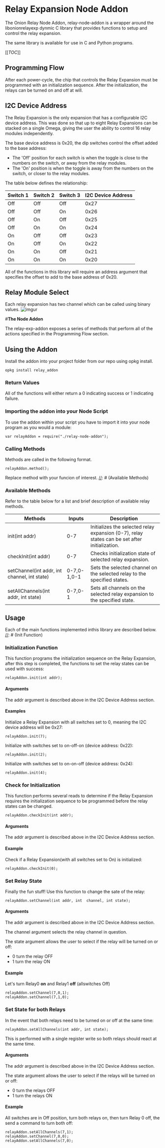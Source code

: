 # **Relay Expansion Node Addon**

The Onion Relay Node Addon, relay-node-addon is a wrapper around the libonionrelayexp dynmic C library that provides functions to setup and control the relay expansion. 

The same library is available for use in C and Python programs.

[[_TOC_]]

[//]: # (Programming Flow)
## **Programming Flow**

After each power-cycle, the chip that controls the Relay Expansion must be programmed with an initialization sequence. After the initialization, the relays can be turned on and off at will.

[//]: # (I2C Device Address)
## **I2C Device Address**
The Relay Expansion is the only expansion that has a configurable I2C device address. This was done so that up to eight Relay Expansions can be stacked on a single Omega, giving the user the ability to control 16 relay modules independently.

The base device address is 0x20, the dip switches control the offset added to the base address:

 * The 'Off' position for each switch is when the toggle is close to the numbers on the switch, or away from the relay modules.
 * The 'On' position is when the toggle is away from the numbers on the switch, or closer to the relay modules.

The table below defines the relationship:

|**Switch 1**|**Switch 2**|**Switch 3**|**I2C Device Address**|
|-|-|-|-|
|Off|Off|Off|0x27|
|Off|Off|On|0x26|
|Off|On|Off|0x25|
|Off|On|On|0x24|
|On|Off|Off|0x23|
|On|Off|On|0x22|
|On|On|Off|0x21|
|On|On|On|0x20|


All of the functions in this library will require an address argument that specifies the offset to add to the base address of 0x20.

## **Relay Module Select**

Each relay expansion has two channel which can be called using binary values. 
![imgur](https://i.imgur.com/Wk6Z9lW.png)

[//]: # (MAJOR HEADING)
[//]: # (The Node Addon)

#**The Node Addon**

The relay-exp-addon exposes a series of methods that perform all of the actions specified in the Programming Flow section.

[//]: # (Using the Addon)
## **Using the Addon**

Install the addon into your project folder from our repo using opkg install.

```
opkg install relay_addon
```
[//]: # (Return Values)
### **Return Values**

All of the functions will either return a 0 indicating success or 1 indicating failure.


### **Importing the addon into your Node Script**

To use the addon within your script you have to import it into your node program as you would a module: 

```
var relayAddon = require("./relay-node-addon");
```
[//]: # (Calling Methods)
### **Calling Methods**

Methods are called in the following format. 

```
relayAddon.method();
```
Replace method with your funcion of interest. 
[//]: # (Available Methods)
### **Available Methods**

Refer to the table below for a list and brief description of available relay methods. 

|Methods|Inputs|Description|
|---|---|---|
|init(int addr)|0-7|Initializes the selected relay expansion (0-7), relay states can be set after initialization.|
|checkInit(int addr)|0-7|Checks initialization state of selected relay expansion.|
|setChannel(int addr, int channel, int state)|0-7,0-1,0-1|Sets the selected channel on the selected relay to the specified states.|
|setAllChannels(int addr, int state)|0-7,0-1| Sets all channels on the selected relay expansion to the specified state.|

[//]: # (MAJOR HEADING)
[//]: # (Usage)
## **Usage**
Each of the main functions implemented inthis library are described below. 
[//]: # (Init Function)
### **Initialization Function**
This function programs the initialization sequence on the Relay Expansion, after this step is completed, the functions to set the relay states can be used with success:
```
relayAddon.init(int addr);
```

#### **Arguments**

The addr argument is described above in the I2C Device Address section.

#### **Examples**
Initialize a Relay Expansion with all switches set to 0, meaning the I2C device address will be 0x27:
```
relayAddon.init(7);
```
Initialize with switches set to on-off-on (device address: 0x22):
```
relayAddon.init(2);
```
Initialize with switches set to on-on-off (device address: 0x24):
```
relayAddon.init(4);
```
[//]: # (Check Init Function)
### **Check for Initialization**

This function performs several reads to determine if the Relay Expansion requires the initialization sequence to be programmed before the relay states can be changed.

```
relayAddon.checkInit(int addr);
```

#### **Arguments**

The addr argument is described above in the I2C Device Address section.

#### **Example**

Check if a Relay Expansion(with all switches set to On) is initialized:
```
relayAddon.checkInit(0);
```
[//]: # (Set Relay State Function)

### **Set Relay State**

Finally the fun stuff! Use this function to change the sate of the relay:
```
relayAddon.setChannel(int addr, int  channel, int state);
```
#### **Arguments**

The addr argument is described above in the I2C Device Address section.

The channel argument selects the relay channel in question.

The state argument allows the user to select if the relay will be turned on or off:

 * 0 turn the relay OFF
 * 1 turn the relay ON

#### **Example**
Let's turn Relay0 **on** and Relay1 **off** (allswitches Off)
```
relayAddon.setChannel(7,0,1);
relayAddon.setChannel(7,1,0);
```
[//]: # (Set State for Both Relays Function)
### **Set State for both Relays**
In the event that both relays need to be turned on or off at the same time:
```
relayAddon.setAllChannels(int addr, int state);
```
This is performed with a single register write so both relays should react at the same time.

#### **Arguments**
The addr argument is described above in the I2C Device Address section.

The state argument allows the user to select if the relays will be turned on or off:
 * 0 turn the relays OFF
 * 1 turn the relays ON
#### **Example**

All switches are in Off position, turn both relays on, then turn Relay 0 off, the send a command to turn both off:
```
relayAddon.setAllChannels(7,1);
relayAddon.setChannel(7,0,0);
relayAddon.setAllChannels(7,0);
```

